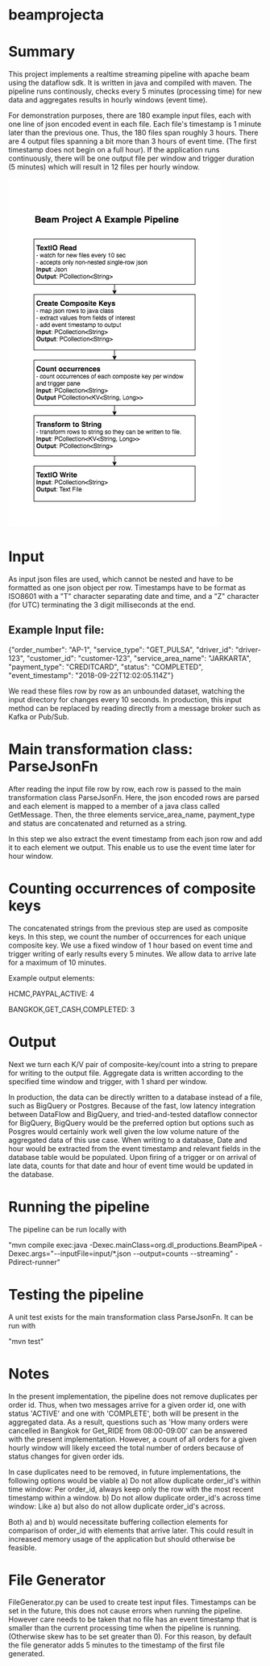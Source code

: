 # beamprojecta


# Summary
This project implements a realtime streaming pipeline with apache beam using the dataflow sdk. It is written in java and compiled with maven. The pipeline runs continously, checks every 5 minutes (processing time) for new data and aggregates results in hourly windows (event time).

For demonstration purposes, there are 180 example input files, each with one line of json encoded event in each file. Each file's timestamp is 1 minute later than the previous one. Thus, the 180 files span roughly 3 hours. There are 4 output files spanning a bit more than 3 hours of event time. (The first timestamp does not begin on a full hour). If the application runs continuously, there will be one output file per window and trigger duration (5 minutes) which will result in 12 files per hourly window. 

![Alt text](GetPipeline.jpg?raw=true "Flowchart of Beam Pipeline")

# Input
As input json files are used, which cannot be nested and have to be formatted as one json object per row. Timestamps have to be format as ISO8601 with a "T" character separating date and time, and a "Z" character (for UTC) terminating the 3 digit milliseconds at the end. 

## Example Input file:
{"order_number": "AP-1", "service_type": "GET_PULSA", "driver_id": "driver-123", "customer_id": "customer-123", "service_area_name": "JARKARTA", "payment_type": "CREDITCARD", "status": "COMPLETED", "event_timestamp": "2018-09-22T12:02:05.114Z"}

We read these files row by row as an unbounded dataset, watching the input directory for changes every 10 seconds. In production, this input method can be replaced by reading directly from a message broker such as Kafka or Pub/Sub. 


# Main transformation class: ParseJsonFn
After reading the input file row by row, each row is passed to the main transformation class ParseJsonFn. Here, the json encoded rows are parsed and each element is mapped to a member of a java class called GetMessage. Then, the three elements service_area_name, payment_type and status are concatenated and returned as a string. 

In this step we also extract the event timestamp from each json row and add it to each element we output. This enable us to use the event time later for hour window. 

# Counting occurrences of composite keys
The concatenated strings from the previous step are used as composite keys. In this step, we count the number of occurrences for each unique composite key. 
We use a fixed window of 1 hour based on event time and trigger writing of early results every 5 minutes. We allow data to arrive late for a maximum of 10 minutes.

Example output elements:

HCMC,PAYPAL,ACTIVE: 4

BANGKOK,GET_CASH,COMPLETED: 3

# Output
Next we turn each K/V pair of composite-key/count into a string to prepare for writing to the output file. Aggregate data is written according to the specified time window and trigger, with 1 shard per window. 

In production, the data can be directly written to a database instead of a file, such as BigQuery or Postgres. Because of the fast, low latency integration between DataFlow and BigQuery, and tried-and-tested dataflow connector for BigQuery, BigQuery would be the preferred option but options such as Posgres would certainly work well given the low volume nature of the aggregated data of this use case. When writing to a database, Date and hour would be extracted from the event timestamp and relevant fields in the database table would be populated. Upon firing of a trigger or on arrival of late data, counts for that date and hour of event time would be updated in the database.  

# Running the pipeline
The pipeline can be run locally with 

"mvn compile exec:java -Dexec.mainClass=org.dl_productions.BeamPipeA -Dexec.args="--inputFile=input/*.json --output=counts --streaming" -Pdirect-runner"


# Testing the pipeline
A unit test exists for the main transformation class ParseJsonFn. It can be run with 

"mvn test"

# Notes
In the present implementation, the pipeline does not remove duplicates per order id. Thus, when two messages arrive for a given order id, one with status 'ACTIVE' and one with 'COMPLETE', both will be present in the aggregated data. As a result, questions such as 'How many orders were cancelled in Bangkok for Get_RIDE from 08:00-09:00' can be answered with the present implementation. However, a count of all orders for a given hourly window will likely exceed the total number of orders because of status changes for given order ids.

In case duplicates need to be removed, in future implementations, the following options would be viable
a) Do not allow duplicate order_id's within time window: Per order_id, always keep only the row with the most recent timestamp within a window. 
b) Do not allow duplicate order_id's across time window: Like a) but also do not allow duplicate order_id's across. 

Both a) and b) would necessitate buffering collection elements for comparison of order_id with elements that arrive later. This could result in increased memory usage of the application but should otherwise be feasible. 

# File Generator
FileGenerator.py can be used to create test input files. Timestamps can be set in the future, this does not cause errors when running the pipeline. However care needs to be taken that no file has an event timestamp that is smaller than the current processing time when the pipeline is running. (Otherwise skew has to be set greater than 0). For this reason, by default the file generator adds 5 minutes to the timestamp of the first file generated. 






